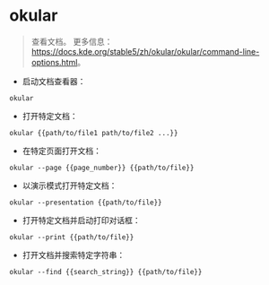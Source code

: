 # okular

> 查看文档。
> 更多信息：<https://docs.kde.org/stable5/zh/okular/okular/command-line-options.html>。

- 启动文档查看器：

`okular`

- 打开特定文档：

`okular {{path/to/file1 path/to/file2 ...}}`

- 在特定页面打开文档：

`okular --page {{page_number}} {{path/to/file}}`

- 以演示模式打开特定文档：

`okular --presentation {{path/to/file}}`

- 打开特定文档并启动打印对话框：

`okular --print {{path/to/file}}`

- 打开文档并搜索特定字符串：

`okular --find {{search_string}} {{path/to/file}}`